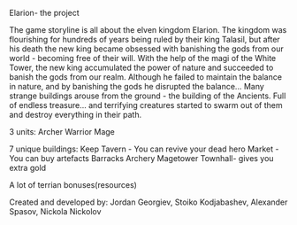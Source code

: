 Elarion- the project

The game storyline is all about the elven kingdom Elarion. The kingdom was flourishing for hundreds of years being ruled by their king Talasil, but after his death the new king became obsessed with banishing the gods from our world - becoming free of their will. With the help of the magi of the White Tower, the new king accumulated the power of nature and succeeded to banish the gods from our realm. Although he failed to maintain the balance in nature, and by banishing the gods he disrupted the balance... Many strange buildings arouse from the ground - the building of the Ancients. Full of endless treasure... and terrifying creatures started to swarm out of them and destroy everything in their path.

3 units:
Archer
Warrior
Mage

7 unique buildings:
Keep
Tavern - You can revive your dead hero
Market - You can buy artefacts
Barracks
Archery
Magetower
Townhall- gives you extra gold

A lot of terrian bonuses(resources)

Created and developed by:
Jordan Georgiev, Stoiko Kodjabashev, Alexander Spasov, Nickola Nickolov